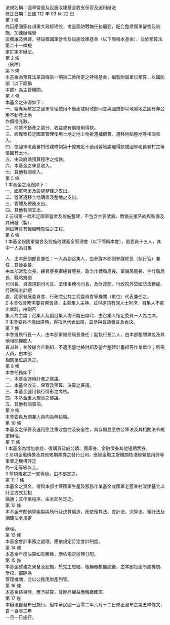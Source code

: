 法規名稱：國軍營舍及設施改建基金收支保管及運用辦法  
修正日期：民國 112 年 03 月 22 日  
第 1 條  
為因應國家各項重大政經建設，考量國防戰備任務需要，配合整建國軍營舍及設施，加速辦理營  
區騰讓及興建，特設置國軍營舍及設施改建基金（以下簡稱本基金），並依預算法第二十一條規  
定訂定本辦法。  
第 2 條  
（刪除）  
第 3 條  
本基金為預算法第四條第一項第二款所定之特種基金，編製附屬單位預算，以國防部（以下簡稱  
本部）為主管機關。  
第 4 條  
本基金之來源如下：  
一、經專案核定之國軍管理使用不動產或財政部同意與國防部以地易地之國有非公用不動產土地  
作價撥充數。  
二、前款不動產之處分、收益或有償撥用得款。  
三、經專案核定國軍管理使用土地之地上物拆遷補償費、遷移地點整地等相關收入。  
四、依國軍老舊眷村改建條例第十條規定不適用營地處理得款或國軍老舊眷村之等值國有土地。  
五、由政府循預算程序之撥款。  
六、本基金之孳息收入。  
七、其他有關收入。  
第 5 條  
1 本基金之用途如下：  
一、國軍營舍及設施整建之支出。  
二、營區遷移土地購置及整地之支出。  
三、管理及總務支出。  
四、其他有關支出。  
2 前項第一款所定國軍營舍及設施整建，不包含主要武器、戰備支援系統與裝備及其研發（製）、  
測試等具有戰備時效性之工程。  
第 6 條  
1 本基金設國軍營舍及設施改建基金管理會（以下簡稱本會），置委員十五人，其中一人為召集  


人，由本部副部長兼任；一人為副召集人，由參謀本部副參謀總長（執行官）兼任；其餘委員，  
由本部常務次長、總督察長室總督察長、政治作戰局局長、軍備局局長、主計局局長、戰略規劃  
司司長、資源規劃司司長、法律事務司司長，及財政部、行政院外交國防法務處、行政院主計總  
處、國家發展委員會、行政院公共工程委員會等機關（單位）代表兼任之。  
2 本會依會務需要召開會議，由召集人主持，並得邀請有關人士列席，召集人不能出席時，由副召  
集人為主席；召集人及副召集人均不能出席時，由召集人指定委員一人為主席。  
3 本會委員不能出席時，得指派代表出席，並參與會議發言及表決。  
第 7 條  
本會置執行長一人，由本部軍備局局長兼任；副執行長二人，由本部相關單位及其他相關機關人  
員派兼；並設綜合企劃組、不適用營地檢討組及營舍整建計畫組等作業單位；所需人員，由本部  
相關單位調派之。  
第 8 條  
本會任務如下：  
一、本基金運用計畫之審議。  
二、本基金收支、保管及預算、決算之審議。  
三、本基金運用執行情形之考核。  
四、本基金重大規章之審議。  
五、其他有關事項。  
第 9 條  
本會委員及調兼人員均為無給職。  
第 10 條  
本基金之保管及運用應注重收益性及安全性，其存儲並應依公庫法及其相關法令規定辦理。  
第 11 條  
1 本基金為增加收益，得購買政府公債、國庫券、金融債券其他短期票券。  
2 前項金融債券及其他短期票券之發行公司，應經金融主管機關核准經營信用評等事業之機構評定  
為一定等級以上。  
3 前項規定之一定等級，由本部定之。  
第 11-1 條  
本基金之資金，得與本部主管國軍生產及服務作業基金或國軍老舊眷村改建基金以計息方式互相  
融通；其作業程序，由本部另定之。  
第 12 條  
本基金有關預算編製與執行及決算編造，應依預算法、會計法、決算法、審計法及相關法令規定  


辦理。  
第 13 條  
本基金會計事務之處理，應依規定訂定會計制度。  
第 14 條  
本基金年度決算如有賸餘，應依規定辦理分配。  
第 15 條  
本基金整建之營舍及設施，於完工驗結、帳務審核無訛後，由本部指定所屬機關、學校、部隊為  
管理機關，並以公務用財產列管。  
第 16 條  
本基金結束時，應予結算，其餘存權益應解繳國庫。  
第 17 條  
本辦法自發布日施行。但中華民國一百零二年八月十二日修正發布之第五條條文，自一百零三年  
一月一日施行。  


